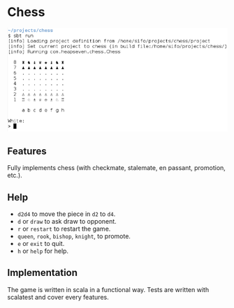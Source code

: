 # Chess

![alt tag](medias/chess.png)

## Features

Fully implements chess (with checkmate, stalemate, en passant, promotion, etc.).

## Help

- `d2d4` to move the piece in `d2` to `d4`.
- `d` or `draw` to ask draw to opponent.
- `r` or `restart` to restart the game.
- `queen`, `rook`, `bishop`, `knight`, to promote.
- `e` or `exit` to quit.
- `h` or `help` for help.

## Implementation 

The game is written in scala in a functional way. Tests are written with scalatest and cover every features.
